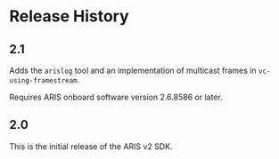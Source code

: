 # Release History

## 2.1
Adds the `arislog` tool and an implementation of multicast frames in `vc-using-framestream`.

Requires ARIS onboard software version 2.6.8586 or later.

## 2.0
This is the initial release of the ARIS v2 SDK.
